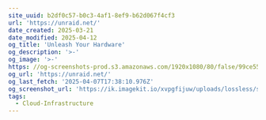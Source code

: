 ```yaml
---
site_uuid: b2df0c57-b0c3-4af1-8ef9-b62d067f4cf3
url: 'https://unraid.net/'
date_created: 2025-03-21
date_modified: 2025-04-12
og_title: 'Unleash Your Hardware'
og_description: '>-'
og_image: '>-'
https: //og-screenshots-prod.s3.amazonaws.com/1920x1080/80/false/99ce55a7d86f5c288802c535770a5d15f038708fbcdbb0891827ca6b30ae7447.jpeg
og_url: 'https://unraid.net/'
og_last_fetch: '2025-04-07T17:38:10.976Z'
og_screenshot_url: 'https://ik.imagekit.io/xvpgfijuw/uploads/lossless/screenshots/20250604_Unraid_og_screenshot.jpeg'
tags:
  - Cloud-Infrastructure
---
```


